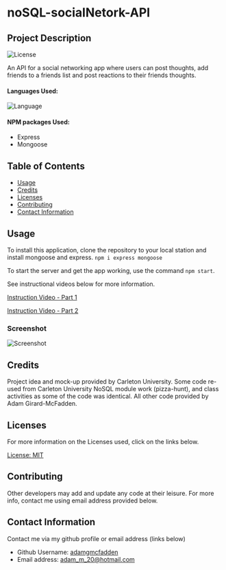 # noSQL-socialNetork-API

## Project Description

![License](https://img.shields.io/badge/License-MIT-yellow.svg "License Badge")

An API for a social networking app where users can post thoughts, add friends to a friends list and post reactions to their friends thoughts.

#### Languages Used:

![Language](https://img.shields.io/badge/JavaScript-red.svg "Language Badge")

#### NPM packages Used:

- Express
- Mongoose

## Table of Contents

- [Usage](#usage)
- [Credits](#credits)
- [Licenses](#licenses)
- [Contributing](#contributing)
- [Contact Information](#contact-information)

## Usage

To install this application, clone the repository to your local station and install mongoose and express. `npm i express mongoose`

To start the server and get the app working, use the command `npm start`. 

See instructional videos below for more information.

[Instruction Video - Part 1](https://watch.screencastify.com/v/UAwHfkuScZviJ9OgHukW)

[Instruction Video - Part 2](https://watch.screencastify.com/v/GrYC4bYGn1s5pXOXDOAe)

### Screenshot

![Screenshot](https://user-images.githubusercontent.com/83710803/134752687-95808eab-36a6-4341-a20b-0b631126e4f7.png)

## Credits

Project idea and mock-up provided by Carleton University. Some code re-used from Carleton University NoSQL module work (pizza-hunt), and class activities as some of the code was identical. All other code provided by Adam Girard-McFadden.

## Licenses

For more information on the Licenses used, click on the links below.

[License: MIT](https://choosealicense.com/licenses/mit/)

## Contributing

Other developers may add and update any code at their leisure. For more info, contact me using email address provided below.

## Contact Information

Contact me via my github profile or email address (links below)

- Github Username: [adamgmcfadden](https://github.com/adamgmcfadden)
- Email address: adam_m_20@hotmail.com
